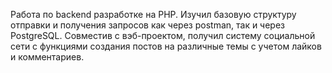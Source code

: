 Работа по backend разработке на PHP. 
Изучил базовую структуру отправки и получения запросов как через postman, так и через PostgreSQL. 
Совместив с вэб-проектом, получил систему социальной сети с функциями создания постов на различные темы с учетом лайков и комментариев.
